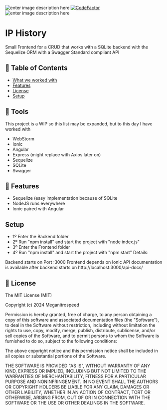 ![enter image description here](https://img.shields.io/badge/Author-Meganitrospeed-red) [![CodeFactor](https://www.codefactor.io/repository/github/meganitrospeed/AngularSequelizeExpress/badge)](https://www.codefactor.io/repository/github/meganitrospeed/AngularSequelizeExpress) ![enter image description here](https://img.shields.io/maintenance/yes/2024)
# IP History
Small Frontend for a CRUD that works with a SQLite backend with the Sequelize ORM with a Swagger Standard compliant API

## 🚩 Table of Contents

- [What we worked with](#-tools)
- [Features](#-features)
- [License](#-license)
- [Setup](#-setup)

## 🔧 Tools
This project is a WIP so this list may be expanded, but to this day I have worked with

 - WebStorm
 - Ionic
 - Angular
 - Express (might replace with Axios later on)
 - Sequelize
 - SQLite
 - Swagger

## 🎨 Features
  - Sequelize (easy implementation because of SQLite
  - NodeJS runs everywhere
  - Ionic paired with Angular
  
## Setup

- 1º Enter the Backend folder
- 2º Run "npm install" and start the project with "node index.js"
- 3º Enter the Frontend folder
- 4º Run "npm install" and start the project with "npm start"
 Details:

Backend starts on Port :3000
Frontend depends on Ionic
API documentation is available after backend starts on http://localhost:3000/api-docs/
 

## 📜 License

The MIT License (MIT)

Copyright (c) 2024 Meganitrospeed

Permission is hereby granted, free of charge, to any person obtaining a copy of this software and associated documentation files (the "Software"), to deal in the Software without restriction, including without limitation the rights to use, copy, modify, merge, publish, distribute, sublicense, and/or sell copies of the Software, and to permit persons to whom the Software is furnished to do so, subject to the following conditions:

The above copyright notice and this permission notice shall be included in all copies or substantial portions of the Software.

THE SOFTWARE IS PROVIDED "AS IS", WITHOUT WARRANTY OF ANY KIND, EXPRESS OR IMPLIED, INCLUDING BUT NOT LIMITED TO THE WARRANTIES OF MERCHANTABILITY, FITNESS FOR A PARTICULAR PURPOSE AND NONINFRINGEMENT. IN NO EVENT SHALL THE AUTHORS OR COPYRIGHT HOLDERS BE LIABLE FOR ANY CLAIM, DAMAGES OR OTHER LIABILITY, WHETHER IN AN ACTION OF CONTRACT, TORT OR OTHERWISE, ARISING FROM, OUT OF OR IN CONNECTION WITH THE SOFTWARE OR THE USE OR OTHER DEALINGS IN THE SOFTWARE.
